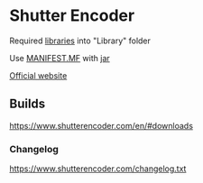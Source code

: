 # Shutter Encoder

Required [libraries](../master/Library/sources.txt) into "Library" folder

Use [MANIFEST.MF](../master/MANIFEST.MF) with [jar](../master/Shutter%20Encoder.jar)

[Official website](https://www.shutterencoder.com)

## Builds

https://www.shutterencoder.com/en/#downloads

### Changelog

https://www.shutterencoder.com/changelog.txt
